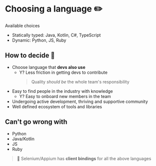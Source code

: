 # Choosing a language ✏️

Available choices

- Statically typed: Java, Kotlin, C#, TypeScript
- Dynamic: Python, JS, Ruby

## How to decide 🤔

- Choose language that **devs also use**
  - Y? Less friction in getting devs to contribute
    > Quality _should be_ the whole team's responsibility
- Easy to find people in the industry with knowledge
  - Y? Easy to onboard new members in the team
- Undergoing active development, thriving and supportive community
- Well defined ecosystem of tools and libraries

## Can't go wrong with

- Python
- Java/Kotlin
- JS
- Ruby

> 🤫 Selenium/Appium has **client bindings** for all the above languages
